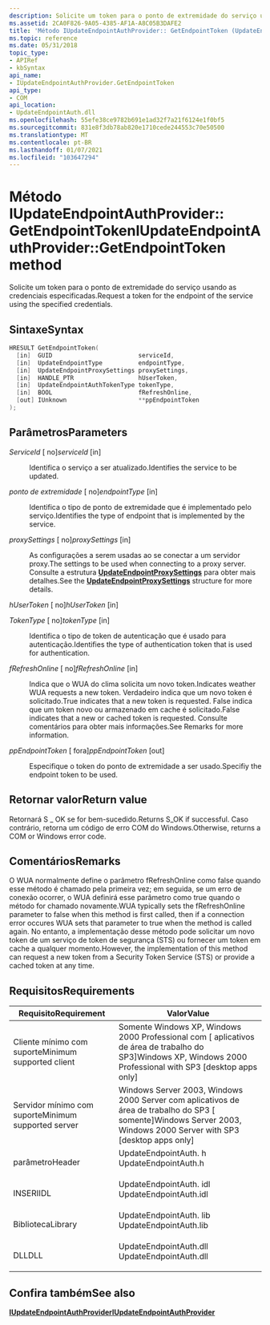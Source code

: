 ```yaml
---
description: Solicite um token para o ponto de extremidade do serviço usando as credenciais especificadas.
ms.assetid: 2CA0F826-9A05-4385-AF1A-A8C05B3DAFE2
title: 'Método IUpdateEndpointAuthProvider:: GetEndpointToken (UpdateEndpointAuth. h)'
ms.topic: reference
ms.date: 05/31/2018
topic_type:
- APIRef
- kbSyntax
api_name:
- IUpdateEndpointAuthProvider.GetEndpointToken
api_type:
- COM
api_location:
- UpdateEndpointAuth.dll
ms.openlocfilehash: 55efe38ce9782b691e1ad32f7a21f6124e1f0bf5
ms.sourcegitcommit: 831e8f3db78ab820e1710cede244553c70e50500
ms.translationtype: MT
ms.contentlocale: pt-BR
ms.lasthandoff: 01/07/2021
ms.locfileid: "103647294"
---
```

# <a name="iupdateendpointauthprovidergetendpointtoken-method"></a><span data-ttu-id="ccffd-103">Método IUpdateEndpointAuthProvider:: GetEndpointToken</span><span class="sxs-lookup"><span data-stu-id="ccffd-103">IUpdateEndpointAuthProvider::GetEndpointToken method</span></span>

<span data-ttu-id="ccffd-104">Solicite um token para o ponto de extremidade do serviço usando as credenciais especificadas.</span><span class="sxs-lookup"><span data-stu-id="ccffd-104">Request a token for the endpoint of the service using the specified credentials.</span></span>

## <a name="syntax"></a><span data-ttu-id="ccffd-105">Sintaxe</span><span class="sxs-lookup"><span data-stu-id="ccffd-105">Syntax</span></span>


```C++
HRESULT GetEndpointToken(
  [in]  GUID                        serviceId,
  [in]  UpdateEndpointType          endpointType,
  [in]  UpdateEndpointProxySettings proxySettings,
  [in]  HANDLE_PTR                  hUserToken,
  [in]  UpdateEndpointAuthTokenType tokenType,
  [in]  BOOL                        fRefreshOnline,
  [out] IUnknown                    **ppEndpointToken
);
```



## <a name="parameters"></a><span data-ttu-id="ccffd-106">Parâmetros</span><span class="sxs-lookup"><span data-stu-id="ccffd-106">Parameters</span></span>

<dl> <dt>

<span data-ttu-id="ccffd-107">*ServiceId* \[ no\]</span><span class="sxs-lookup"><span data-stu-id="ccffd-107">*serviceId* \[in\]</span></span>
</dt> <dd>

<span data-ttu-id="ccffd-108">Identifica o serviço a ser atualizado.</span><span class="sxs-lookup"><span data-stu-id="ccffd-108">Identifies the service to be updated.</span></span>

</dd> <dt>

<span data-ttu-id="ccffd-109">*ponto de extremidade* \[ no\]</span><span class="sxs-lookup"><span data-stu-id="ccffd-109">*endpointType* \[in\]</span></span>
</dt> <dd>

<span data-ttu-id="ccffd-110">Identifica o tipo de ponto de extremidade que é implementado pelo serviço.</span><span class="sxs-lookup"><span data-stu-id="ccffd-110">Identifies the type of endpoint that is implemented by the service.</span></span>

</dd> <dt>

<span data-ttu-id="ccffd-111">*proxySettings* \[ no\]</span><span class="sxs-lookup"><span data-stu-id="ccffd-111">*proxySettings* \[in\]</span></span>
</dt> <dd>

<span data-ttu-id="ccffd-112">As configurações a serem usadas ao se conectar a um servidor proxy.</span><span class="sxs-lookup"><span data-stu-id="ccffd-112">The settings to be used when connecting to a proxy server.</span></span> <span data-ttu-id="ccffd-113">Consulte a estrutura [**UpdateEndpointProxySettings**](updateendpointproxysettings.md) para obter mais detalhes.</span><span class="sxs-lookup"><span data-stu-id="ccffd-113">See the [**UpdateEndpointProxySettings**](updateendpointproxysettings.md) structure for more details.</span></span>

</dd> <dt>

<span data-ttu-id="ccffd-114">*hUserToken* \[ no\]</span><span class="sxs-lookup"><span data-stu-id="ccffd-114">*hUserToken* \[in\]</span></span>
</dt> <dd></dd> <dt>

<span data-ttu-id="ccffd-115">*TokenType* \[ no\]</span><span class="sxs-lookup"><span data-stu-id="ccffd-115">*tokenType* \[in\]</span></span>
</dt> <dd>

<span data-ttu-id="ccffd-116">Identifica o tipo de token de autenticação que é usado para autenticação.</span><span class="sxs-lookup"><span data-stu-id="ccffd-116">Identifies the type of authentication token that is used for authentication.</span></span>

</dd> <dt>

<span data-ttu-id="ccffd-117">*fRefreshOnline* \[ no\]</span><span class="sxs-lookup"><span data-stu-id="ccffd-117">*fRefreshOnline* \[in\]</span></span>
</dt> <dd>

<span data-ttu-id="ccffd-118">Indica que o WUA do clima solicita um novo token.</span><span class="sxs-lookup"><span data-stu-id="ccffd-118">Indicates weather WUA requests a new token.</span></span> <span data-ttu-id="ccffd-119">Verdadeiro indica que um novo token é solicitado.</span><span class="sxs-lookup"><span data-stu-id="ccffd-119">True indicates that a new token is requested.</span></span> <span data-ttu-id="ccffd-120">False indica que um token novo ou armazenado em cache é solicitado.</span><span class="sxs-lookup"><span data-stu-id="ccffd-120">False indicates that a new or cached token is requested.</span></span> <span data-ttu-id="ccffd-121">Consulte comentários para obter mais informações.</span><span class="sxs-lookup"><span data-stu-id="ccffd-121">See Remarks for more information.</span></span>

</dd> <dt>

<span data-ttu-id="ccffd-122">*ppEndpointToken* \[ fora\]</span><span class="sxs-lookup"><span data-stu-id="ccffd-122">*ppEndpointToken* \[out\]</span></span>
</dt> <dd>

<span data-ttu-id="ccffd-123">Especifique o token do ponto de extremidade a ser usado.</span><span class="sxs-lookup"><span data-stu-id="ccffd-123">Specifiy the endpoint token to be used.</span></span>

</dd> </dl>

## <a name="return-value"></a><span data-ttu-id="ccffd-124">Retornar valor</span><span class="sxs-lookup"><span data-stu-id="ccffd-124">Return value</span></span>

<span data-ttu-id="ccffd-125">Retornará S \_ OK se for bem-sucedido.</span><span class="sxs-lookup"><span data-stu-id="ccffd-125">Returns S\_OK if successful.</span></span> <span data-ttu-id="ccffd-126">Caso contrário, retorna um código de erro COM do Windows.</span><span class="sxs-lookup"><span data-stu-id="ccffd-126">Otherwise, returns a COM or Windows error code.</span></span>

## <a name="remarks"></a><span data-ttu-id="ccffd-127">Comentários</span><span class="sxs-lookup"><span data-stu-id="ccffd-127">Remarks</span></span>

<span data-ttu-id="ccffd-128">O WUA normalmente define o parâmetro fRefreshOnline como false quando esse método é chamado pela primeira vez; em seguida, se um erro de conexão ocorrer, o WUA definirá esse parâmetro como true quando o método for chamado novamente.</span><span class="sxs-lookup"><span data-stu-id="ccffd-128">WUA typically sets the fRefreshOnline parameter to false when this method is first called, then if a connection error occures WUA sets that parameter to true when the method is called again.</span></span> <span data-ttu-id="ccffd-129">No entanto, a implementação desse método pode solicitar um novo token de um serviço de token de segurança (STS) ou fornecer um token em cache a qualquer momento.</span><span class="sxs-lookup"><span data-stu-id="ccffd-129">However, the implementation of this method can request a new token from a Security Token Service (STS) or provide a cached token at any time.</span></span>

## <a name="requirements"></a><span data-ttu-id="ccffd-130">Requisitos</span><span class="sxs-lookup"><span data-stu-id="ccffd-130">Requirements</span></span>



| <span data-ttu-id="ccffd-131">Requisito</span><span class="sxs-lookup"><span data-stu-id="ccffd-131">Requirement</span></span> | <span data-ttu-id="ccffd-132">Valor</span><span class="sxs-lookup"><span data-stu-id="ccffd-132">Value</span></span> |
|-------------------------------------|---------------------------------------------------------------------------------------------------|
| <span data-ttu-id="ccffd-133">Cliente mínimo com suporte</span><span class="sxs-lookup"><span data-stu-id="ccffd-133">Minimum supported client</span></span><br/> | <span data-ttu-id="ccffd-134">Somente Windows XP, Windows 2000 Professional com \[ aplicativos de área de trabalho do SP3\]</span><span class="sxs-lookup"><span data-stu-id="ccffd-134">Windows XP, Windows 2000 Professional with SP3 \[desktop apps only\]</span></span><br/>                   |
| <span data-ttu-id="ccffd-135">Servidor mínimo com suporte</span><span class="sxs-lookup"><span data-stu-id="ccffd-135">Minimum supported server</span></span><br/> | <span data-ttu-id="ccffd-136">Windows Server 2003, Windows 2000 Server com aplicativos de área de trabalho do SP3 \[ somente\]</span><span class="sxs-lookup"><span data-stu-id="ccffd-136">Windows Server 2003, Windows 2000 Server with SP3 \[desktop apps only\]</span></span><br/>                |
| <span data-ttu-id="ccffd-137">parâmetro</span><span class="sxs-lookup"><span data-stu-id="ccffd-137">Header</span></span><br/>                   | <dl> <span data-ttu-id="ccffd-138"><dt>UpdateEndpointAuth. h</dt></span><span class="sxs-lookup"><span data-stu-id="ccffd-138"><dt>UpdateEndpointAuth.h</dt></span></span> </dl>   |
| <span data-ttu-id="ccffd-139">INSERI</span><span class="sxs-lookup"><span data-stu-id="ccffd-139">IDL</span></span><br/>                      | <dl> <span data-ttu-id="ccffd-140"><dt>UpdateEndpointAuth. idl</dt></span><span class="sxs-lookup"><span data-stu-id="ccffd-140"><dt>UpdateEndpointAuth.idl</dt></span></span> </dl> |
| <span data-ttu-id="ccffd-141">Biblioteca</span><span class="sxs-lookup"><span data-stu-id="ccffd-141">Library</span></span><br/>                  | <dl> <span data-ttu-id="ccffd-142"><dt>UpdateEndpointAuth. lib</dt></span><span class="sxs-lookup"><span data-stu-id="ccffd-142"><dt>UpdateEndpointAuth.lib</dt></span></span> </dl> |
| <span data-ttu-id="ccffd-143">DLL</span><span class="sxs-lookup"><span data-stu-id="ccffd-143">DLL</span></span><br/>                      | <dl> <span data-ttu-id="ccffd-144"><dt>UpdateEndpointAuth.dll</dt></span><span class="sxs-lookup"><span data-stu-id="ccffd-144"><dt>UpdateEndpointAuth.dll</dt></span></span> </dl> |



## <a name="see-also"></a><span data-ttu-id="ccffd-145">Confira também</span><span class="sxs-lookup"><span data-stu-id="ccffd-145">See also</span></span>

<dl> <dt>

[<span data-ttu-id="ccffd-146">**IUpdateEndpointAuthProvider**</span><span class="sxs-lookup"><span data-stu-id="ccffd-146">**IUpdateEndpointAuthProvider**</span></span>](iupdateendpointauthprovider.md)
</dt> </dl>

 

 




